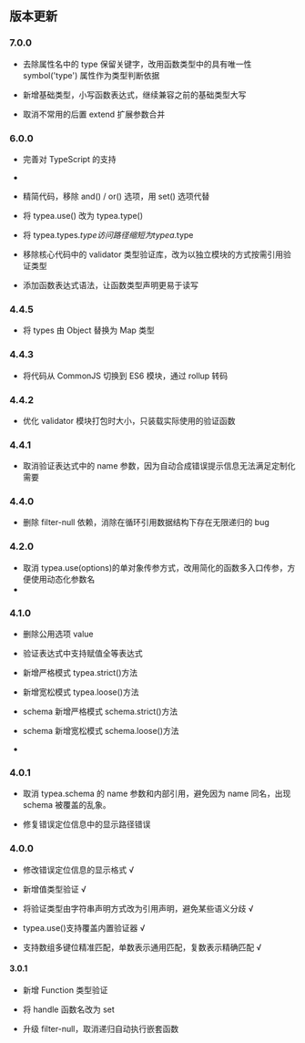## 版本更新

### 7.0.0

- 去除属性名中的 type 保留关键字，改用函数类型中的具有唯一性 symbol('type') 属性作为类型判断依据

- 新增基础类型，小写函数表达式，继续兼容之前的基础类型大写

- 取消不常用的后置 extend 扩展参数合并

### 6.0.0

- 完善对 TypeScript 的支持
-
- 精简代码，移除 and() / or() 选项，用 set() 选项代替

- 将 typea.use() 改为 typea.type()

- 将 typea.types.$type 访问路径缩短为 typea.$type
- 移除核心代码中的 validator 类型验证库，改为以独立模块的方式按需引用验证类型

- 添加函数表达式语法，让函数类型声明更易于读写

### 4.4.5

- 将 types 由 Object 替换为 Map 类型

### 4.4.3

- 将代码从 CommonJS 切换到 ES6 模块，通过 rollup 转码

### 4.4.2

- 优化 validator 模块打包时大小，只装载实际使用的验证函数

### 4.4.1

- 取消验证表达式中的 name 参数，因为自动合成错误提示信息无法满足定制化需要

### 4.4.0

- 删除 filter-null 依赖，消除在循环引用数据结构下存在无限递归的 bug

### 4.2.0

- 取消 typea.use(options)的单对象传参方式，改用简化的函数多入口传参，方便使用动态化参数名
-

### 4.1.0

- 删除公用选项 value

- 验证表达式中支持赋值全等表达式

- 新增严格模式 typea.strict()方法

- 新增宽松模式 typea.loose()方法

- schema 新增严格模式 schema.strict()方法

- schema 新增宽松模式 schema.loose()方法
-

### 4.0.1

- 取消 typea.schema 的 name 参数和内部引用，避免因为 name 同名，出现 schema 被覆盖的乱象。

- 修复错误定位信息中的显示路径错误

### 4.0.0

- 修改错误定位信息的显示格式 √

- 新增值类型验证 √

- 将验证类型由字符串声明方式改为引用声明，避免某些语义分歧 √

- typea.use()支持覆盖内置验证器 √

- 支持数组多键位精准匹配，单数表示通用匹配，复数表示精确匹配 √

#### 3.0.1

- 新增 Function 类型验证

- 将 handle 函数名改为 set

- 升级 filter-null，取消递归自动执行嵌套函数
